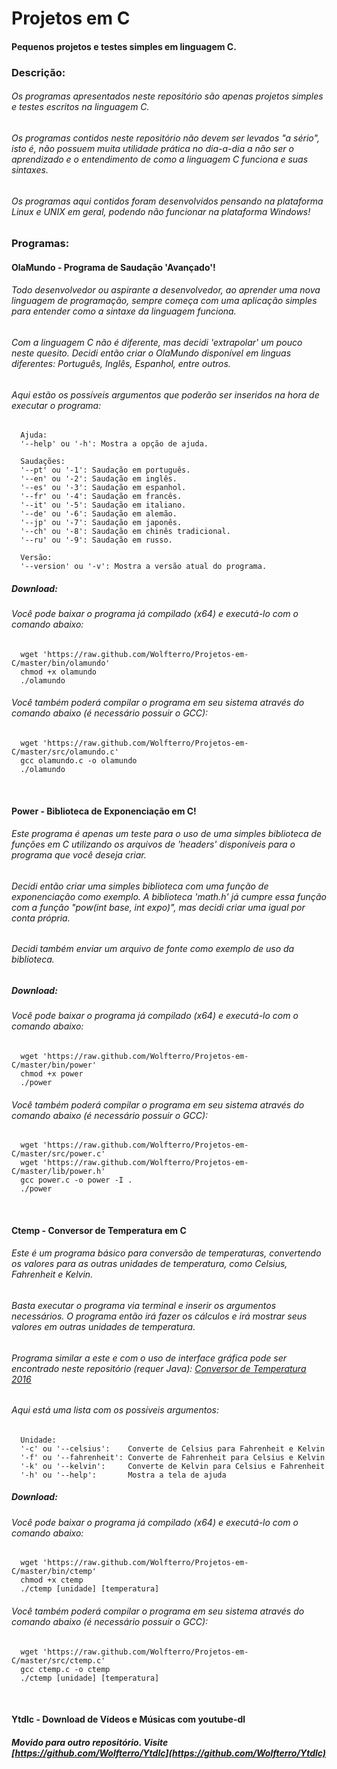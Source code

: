# Projetos em C
#### Pequenos projetos e testes simples em linguagem C.

### Descrição:

###### Os programas apresentados neste repositório são apenas projetos simples e testes escritos na linguagem C.
###### Os programas contidos neste repositório não devem ser levados "a sério", isto é, não possuem muita utilidade prática no dia-a-dia a não ser o aprendizado e o entendimento de como a linguagem C funciona e suas sintaxes.
###### Os programas aqui contidos foram desenvolvidos pensando na plataforma Linux e UNIX em geral, podendo não funcionar na plataforma Windows!

### Programas:

#### OlaMundo - Programa de Saudação 'Avançado'!

###### Todo desenvolvedor ou aspirante a desenvolvedor, ao aprender uma nova linguagem de programação, sempre começa com uma aplicação simples para entender como a sintaxe da linguagem funciona.
###### Com a linguagem C não é diferente, mas decidi 'extrapolar' um pouco neste quesito. Decidi então criar o OlaMundo disponível em linguas diferentes: Português, Inglês, Espanhol, entre outros.

###### Aqui estão os possíveis argumentos que poderão ser inseridos na hora de executar o programa:

      Ajuda:
      '--help' ou '-h': Mostra a opção de ajuda.
      
      Saudações:
      '--pt' ou '-1': Saudação em português.
      '--en' ou '-2': Saudação em inglês.
      '--es' ou '-3': Saudação em espanhol.
      '--fr' ou '-4': Saudação em francês.
      '--it' ou '-5': Saudação em italiano.
      '--de' ou '-6': Saudação em alemão.
      '--jp' ou '-7': Saudação em japonês.
      '--ch' ou '-8': Saudação em chinês tradicional.
      '--ru' ou '-9': Saudação em russo.
      
      Versão:
      '--version' ou '-v': Mostra a versão atual do programa.

##### Download:

###### Você pode baixar o programa já compilado (x64) e executá-lo com o comando abaixo:

      wget 'https://raw.github.com/Wolfterro/Projetos-em-C/master/bin/olamundo'
      chmod +x olamundo
      ./olamundo

###### Você também poderá compilar o programa em seu sistema através do comando abaixo (é necessário possuir o GCC):

      wget 'https://raw.github.com/Wolfterro/Projetos-em-C/master/src/olamundo.c'
      gcc olamundo.c -o olamundo
      ./olamundo

<br />

#### Power - Biblioteca de Exponenciação em C!

###### Este programa é apenas um teste para o uso de uma simples biblioteca de funções em C utilizando os arquivos de 'headers' disponíveis para o programa que você deseja criar.
###### Decidi então criar uma simples biblioteca com uma função de exponenciação como exemplo. A biblioteca 'math.h' já cumpre essa função com a função "pow(int base, int expo)", mas decidi criar uma igual por conta própria.
###### Decidi também enviar um arquivo de fonte como exemplo de uso da biblioteca.

##### Download:

###### Você pode baixar o programa já compilado (x64) e executá-lo com o comando abaixo:

      wget 'https://raw.github.com/Wolfterro/Projetos-em-C/master/bin/power'
      chmod +x power
      ./power

###### Você também poderá compilar o programa em seu sistema através do comando abaixo (é necessário possuir o GCC):

      wget 'https://raw.github.com/Wolfterro/Projetos-em-C/master/src/power.c'
      wget 'https://raw.github.com/Wolfterro/Projetos-em-C/master/lib/power.h'
      gcc power.c -o power -I .
      ./power

<br />

#### Ctemp - Conversor de Temperatura em C

###### Este é um programa básico para conversão de temperaturas, convertendo os valores para as outras unidades de temperatura, como Celsius, Fahrenheit e Kelvin.
###### Basta executar o programa via terminal e inserir os argumentos necessários. O programa então irá fazer os cálculos e irá mostrar seus valores em outras unidades de temperatura.
###### Programa similar a este e com o uso de interface gráfica pode ser encontrado neste repositório (requer Java):  [Conversor de Temperatura 2016](https://github.com/Wolfterro/Conversor-de-Temperatura-2016)

###### Aqui está uma lista com os possíveis argumentos:
      
      Unidade:
      '-c' ou '--celsius':    Converte de Celsius para Fahrenheit e Kelvin
      '-f' ou '--fahrenheit': Converte de Fahrenheit para Celsius e Kelvin
      '-k' ou '--kelvin':     Converte de Kelvin para Celsius e Fahrenheit
      '-h' ou '--help':       Mostra a tela de ajuda

##### Download:

###### Você pode baixar o programa já compilado (x64) e executá-lo com o comando abaixo:

      wget 'https://raw.github.com/Wolfterro/Projetos-em-C/master/bin/ctemp'
      chmod +x ctemp
      ./ctemp [unidade] [temperatura]

###### Você também poderá compilar o programa em seu sistema através do comando abaixo (é necessário possuir o GCC):

      wget 'https://raw.github.com/Wolfterro/Projetos-em-C/master/src/ctemp.c'
      gcc ctemp.c -o ctemp
      ./ctemp [unidade] [temperatura]

<br />

#### Ytdlc - Download de Vídeos e Músicas com youtube-dl

##### Movido para outro repositório. Visite [https://github.com/Wolfterro/Ytdlc](https://github.com/Wolfterro/Ytdlc)

<br />
